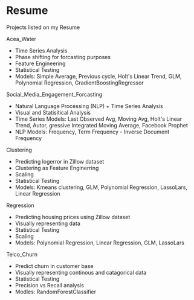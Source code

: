 # Resume
Projects listed on my Resume

Acea_Water
 - Time Series Analysis 
 - Phase shifting for forcasting purposes
 - Feature Engineering
 - Statistical Testing
 - Models: Simple Average, Previous cycle, Holt's Linear Trend, GLM, Polynomial Regression, GradientBoostingRegressor
 
Social_Media_Engagement_Forcasting
 - Natural Language Processing (NLP) + Time Series Analysis
 - Visual and Statisitical Analysis
 - Time Series Models: Last Observed Avg, Moving Avg, Holt's Linear Trend, Autor, gressive Integrated Moving Average, Facebook Prophet
 - NLP Models: Frequency, Term Frequency - Inverse Document Frequency 
 
Clustering
  - Predicting logerror in Zillow dataset
  - Clustering as Feature Enginerring
  - Scaling
  - Statistical Testing
  - Models: Kmeans clustering, GLM, Polynomial Regression, LassoLars, Linear Regression
  
 Regression
  - Predicting housing prices using Zillow dataset
  - Visually representing data
  - Statistical Testing
  - Scaling
  - Models: Polynomial Regression, Linear Regression, GLM, LassoLars
 
Telco_Churn
  - Predict churn in customer base
  - Visually representing continous and catagorical data
  - Statistical Testing
  - Precision vs Recall analysis
  - Modles: RandomForestClassifier
